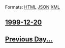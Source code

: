 
Formats: [HTML](1999/12/20/index.html)  [JSON](1999/12/20/index.json)  [XML](1999/12/20/index.xml)  

## [1999-12-20](/news/1999/12/20/index.md)

## [Previous Day...](/news/1999/12/19/index.md)

